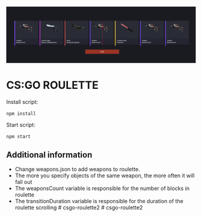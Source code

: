 ![img.png](img.png)

# CS:GO ROULETTE

Install script:
```shell
npm install
```

Start script:
```shell
npm start
```

## Additional information

+ Change weapons.json to add weapons to roulette.
+ The more you specify objects of the same weapon, the more often it will fall out
+ The weaponsCount variable is responsible for the number of blocks in roulette
+ The transitionDuration variable is responsible for the duration of the roulette scrolling
#   c s g o - r o u l e t t e 2 
 
 #   c s g o - r o u l e t t e 2 
 
 